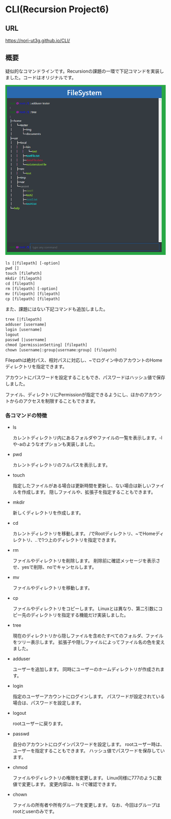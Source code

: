 # CLI(Recursion Project6)

## URL
https://nori-ut3g.github.io/CLI/

## 概要
疑似的なコマンドラインです。Recursionの課題の一環で下記コマンドを実装しました。コードはオリジナルです。

![](img/demo_1.png)

```angular2html
ls [|filepath] [-option]
pwd []
touch [filePath]
mkdir [filepath]
cd [filepath]
rm [filepath] [-option]
mv [filepath] [filepath]
cp [filepath] [filepath]
```

また、課題にはない下記コマンドも追加しました。

```angular2html
tree [|filepath]
adduser [username]
login [username]
logout
passwd [|username]
chmod [permissionSetting] [filepath]
chown [username|:group|username:group] [filepath]
```
Filepathは絶対パス、相対パスに対応し、~でログイン中のアカウントのHomeディレクトリを指定できます。

アカウントにパスワードを設定することもでき、パスワードはハッシュ値で保存しました。

ファイル、ディレクトリにPermissionが指定できるようにし、ほかのアカウントからのアクセスを制限することもできます。

### 各コマンドの特徴
- ls

    カレントディレクトリ内にあるフォルダやファイルの一覧を表示します。-lや-aのようなオプションも実装しました。

- pwd

    カレントディレクトリのフルパスを表示します。

- touch

    指定したファイルがある場合は更新時間を更新し、ない場合は新しいファイルを作成します。 隠しファイルや、拡張子を指定することもできます。

- mkdir

    新しくディレクトリを作成します。

- cd

    カレントディレクトリを移動します。
    /でRootディレクトリ、~でHomeディレクトリ、..で1つ上のディレクトリを指定できます。

- rm

    ファイルやディレクトリを削除します。
    削除前に確認メッセージを表示させ、yesで削除、noでキャンセルします。

- mv

    ファイルやディレクトリを移動します。

- cp

    ファイルやディレクトリをコピーします。
    Linuxとは異なり、第二引数にコピー先のディレクトリを指定する機能だけ実装しました。

- tree

    現在のディレクトリから隠しファイルを含めたすべてのフォルダ、ファイルをツリー表示します。
    拡張子や隠しファイルによってファイル名の色を変えました。

- adduser

    ユーザーを追加します。
    同時にユーザーのホームディレクトリが作成されます。

- login

    指定のユーザーアカウントにログインします。
    パスワードが設定されている場合は、パスワードを設定します。

- logout

    rootユーザーに戻ります。

- passwd

    自分のアカウントにログインパスワードを設定します。
    rootユーザー時は、ユーザーを指定することもできます。
    ハッシュ値でパスワードを保存しています。

- chmod

    ファイルやディレクトリの権限を変更します。
    Linux同様に777のように数値で変更します。
    変更内容は、ls -lで確認できます。

- chown

    ファイルの所有者や所有グループを変更します。
    なお、今回はグループはrootとuserのみです。